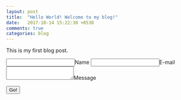 ```yaml
---
layout: post
title:  "Hello World! Welcome to my blog!"
date:   2017-10-14 15:22:30 +0530
comments: true
categories: blog
---
```

This is my first blog post.
<form method="POST" action="https://api.staticman.net/v2/entry/shivendra-chauhan/shivendra-chauhan.ggithub.io/master/">
  <input name="options[slug]" type="hidden" value="{{ page.slug }}">
  <label><input name="fields[name]" type="text">Name</label>
  <label><input name="fields[email]" type="email">E-mail</label>
  <label><textarea name="fields[message]"></textarea>Message</label>


  <button type="submit">Go!</button>
</form>
